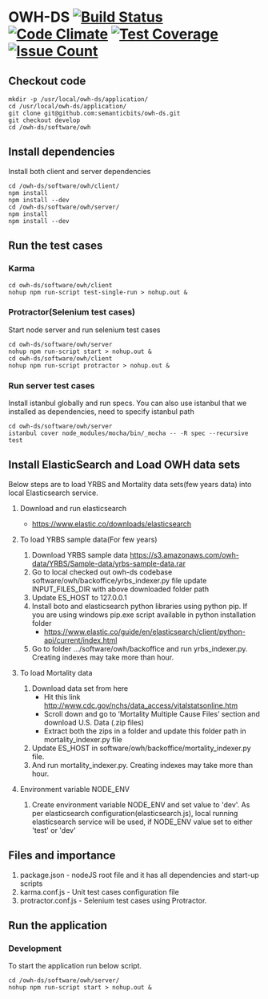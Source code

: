 # OWH-DS [![Build Status](https://travis-ci.org/semanticbits/owh-ds.svg?branch=develop)](https://travis-ci.org/semanticbits/owh-ds) [![Code Climate](https://codeclimate.com/github/semanticbits/owh-ds/badges/gpa.svg)](https://codeclimate.com/github/semanticbits/owh-ds) [![Test Coverage](https://codeclimate.com/github/semanticbits/owh-ds/badges/coverage.svg)](https://codeclimate.com/github/semanticbits/owh-ds/coverage) [![Issue Count](https://codeclimate.com/github/semanticbits/owh-ds/badges/issue_count.svg)](https://codeclimate.com/github/semanticbits/owh-ds)

## Checkout code
```
mkdir -p /usr/local/owh-ds/application/
cd /usr/local/owh-ds/application/
git clone git@github.com:semanticbits/owh-ds.git
git checkout develop
cd /owh-ds/software/owh
```
## Install dependencies
Install both client and server dependencies
```
cd /owh-ds/software/owh/client/
npm install
npm install --dev
cd /owh-ds/software/owh/server/
npm install
npm install --dev

````

## Run the test cases
### Karma
```
cd owh-ds/software/owh/client
nohup npm run-script test-single-run > nohup.out &
```
### Protractor(Selenium test cases)
Start node server and run selenium test cases
```
cd owh-ds/software/owh/server
nohup npm run-script start > nohup.out &
cd owh-ds/software/owh/client
nohup npm run-script protractor > nohup.out &
```
### Run server test cases
Install istanbul globally and run specs. You can also use istanbul that we installed as dependencies, need to specify istanbul path

```
cd owh-ds/software/owh/server
istanbul cover node_modules/mocha/bin/_mocha -- -R spec --recursive test

```

## Install ElasticSearch and Load OWH data sets
Below steps are to load YRBS and Mortality data sets(few years data) into local Elasticsearch service.

1. Download and run elasticsearch 
   * https://www.elastic.co/downloads/elasticsearch

2. To load YRBS sample data(For few years)
    1. Download YRBS sample data https://s3.amazonaws.com/owh-data/YRBS/Sample-data/yrbs-sample-data.rar
    2. Go to local checked out owh-ds codebase software/owh/backoffice/yrbs_indexer.py file update INPUT_FILES_DIR with above downloaded folder path
    3. Update ES_HOST to 127.0.0.1
    4. Install boto and elasticsearch python libraries using python pip. If you are using windows pip.exe script available in python installation folder
       * https://www.elastic.co/guide/en/elasticsearch/client/python-api/current/index.html
    5. Go to folder .../software/owh/backoffice and run yrbs_indexer.py. Creating indexes may take more than hour. 

3. To load Mortality data
    1. Download data set from here
        * Hit this link http://www.cdc.gov/nchs/data_access/vitalstatsonline.htm
        * Scroll down and go to ‘Mortality Multiple Cause Files’ section and download U.S. Data (.zip files)
        * Extract both the zips in a folder and update this folder path in mortality_indexer.py file
    2. Update ES_HOST in software/owh/backoffice/mortality_indexer.py file. 
    3. And run mortality_indexer.py. Creating indexes may take more than hour.

4. Environment variable NODE_ENV
    1. Create environment variable NODE_ENV and set value to 'dev'. As per elasticsearch configuration(elasticsearch.js), local running elasticsearch service
       will be used, if NODE_ENV value set to either 'test' or 'dev'

## Files and importance
1. package.json - nodeJS root file and it has all dependencies and start-up scripts
2. karma.conf.js - Unit test cases configuration file
3. protractor.conf.js - Selenium test cases using Protractor. 

## Run the application
### Development
To start the application run below script.
```
cd /owh-ds/software/owh/server/
nohup npm run-script start > nohup.out &

```


